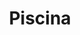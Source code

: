 ---
    id: 1
    title: Piscina
    description: Un chapuzón con churros, pelotas, pistolas de agua.
    img: ../../assets/galeria/piscina/piscina.png
    gallery:
        - ../../assets/galeria/piscina/piscina.png
        - ../../assets/galeria/piscina/piscina1.png
        - ../../assets/galeria/piscina/piscina2.png
        - ../../assets/galeria/piscina/piscina3.png
---